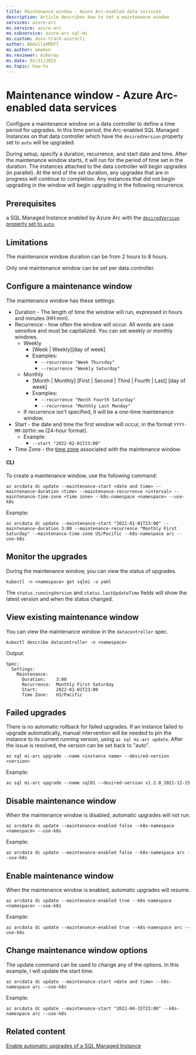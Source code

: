 ```yaml
---
title: Maintenance window - Azure Arc-enabled data services
description: Article describes how to set a maintenance window
services: azure-arc
ms.service: azure-arc
ms.subservice: azure-arc-sql-mi
ms.custom: devx-track-azurecli
author: AbdullahMSFT
ms.author: amamun
ms.reviewer: mikeray
ms.date: 03/31/2022
ms.topic: how-to
---
```


# Maintenance window - Azure Arc-enabled data services

Configure a maintenance window on a data controller to define a time period for upgrades. In this time period, the Arc-enabled SQL Managed Instances on that data controller which have the `desiredVersion` property set to `auto` will be upgraded.

During setup, specify a duration, recurrence, and start date and time. After the maintenance window starts, it will run for the period of time set in the duration. The instances attached to the data controller will begin upgrades (in parallel). At the end of the set duration, any upgrades that are in progress will continue to completion. Any instances that did not begin upgrading in the window will begin upgrading in the following recurrence.

## Prerequisites

a SQL Managed Instance enabled by Azure Arc with the [`desiredVersion` property set to `auto`](upgrade-sql-managed-instance-auto.md).

## Limitations

The maintenance window duration can be from 2 hours to 8 hours.

Only one maintenance window can be set per data controller.

## Configure a maintenance window

The maintenance window has these settings:

- Duration - The length of time the window will run, expressed in hours and minutes (HH:mm).
- Recurrence - how often the window will occur. All words are case sensitive and must be capitalized. You can set weekly or monthly windows.
    - Weekly
        - [Week | Weekly][day of week]
        - Examples:
            - `--recurrence "Week Thursday"`
            - `--recurrence "Weekly Saturday"`
	- Monthly
		- [Month | Monthly] [First | Second | Third | Fourth | Last] [day of week]
		- Examples:
			- `--recurrence "Month Fourth Saturday"`
			- `--recurrence "Monthly Last Monday"`
	- If recurrence isn't specified, it will be a one-time maintenance window.
- Start - the date and time the first window will occur, in the format `YYYY-MM-DDThh:mm` (24-hour format).
	- Example:
		- `--start "2022-02-01T23:00"`
- Time Zone - the [time zone](https://en.wikipedia.org/wiki/List_of_tz_database_time_zones) associated with the maintenance window.

#### CLI

To create a maintenance window, use the following command:

```cli
az arcdata dc update --maintenance-start <date and time> --maintenance-duration <time> --maintenance-recurrence <interval> --maintenance-time-zone <time zone> --k8s-namespace <namespace> --use-k8s
```

Example:

```cli
az arcdata dc update --maintenance-start "2022-01-01T23:00" --maintenance-duration 3:00 --maintenance-recurrence "Monthly First Saturday" --maintenance-time-zone US/Pacific --k8s-namespace arc --use-k8s
```

## Monitor the upgrades

During the maintenance window, you can view the status of upgrades.

```kubectl
kubectl -n <namespace> get sqlmi -o yaml 
```

The `status.runningVersion` and `status.lastUpdateTime` fields will show the latest version and when the status changed.

## View existing maintenance window

You can view the maintenance window in the `datacontroller` spec. 

```kubectl
kubectl describe datacontroller -n <namespace>
```

Output:

```text
Spec:  
  Settings:
    Maintenance:
      Duration:    3:00
      Recurrence:  Monthly First Saturday
      Start:       2022-01-01T23:00
      Time Zone:   US/Pacific
```

## Failed upgrades

There is no automatic rollback for failed upgrades. If an instance failed to upgrade automatically, manual intervention will be needed to pin the instance to its current running version, using `az sql mi-arc update`. After the issue is resolved, the version can be set back to "auto".

```cli
az sql mi-arc upgrade --name <instance name> --desired-version <version> 
```

Example:
```cli
az sql mi-arc upgrade --name sql01 --desired-version v1.2.0_2021-12-15
```

## Disable maintenance window

When the maintenance window is disabled, automatic upgrades will not run. 

```cli
az arcdata dc update --maintenance-enabled false --k8s-namespace <namespace> --use-k8s
```

Example:

```cli
az arcdata dc update --maintenance-enabled false --k8s-namespace arc --use-k8s
```

## Enable maintenance window

When the maintenance window is enabled, automatic upgrades will resume. 

```cli
az arcdata dc update --maintenance-enabled true --k8s-namespace <namespace> --use-k8s
```

Example:

```cli
az arcdata dc update --maintenance-enabled true --k8s-namespace arc --use-k8s
```

## Change maintenance window options 

The update command can be used to change any of the options. In this example, I will update the start time.

```cli
az arcdata dc update --maintenance-start <date and time> --k8s-namespace arc --use-k8s
```

Example:

```cli
az arcdata dc update --maintenance-start "2022-04-15T23:00" --k8s-namespace arc --use-k8s
```

## Related content

[Enable automatic upgrades of a SQL Managed Instance](upgrade-sql-managed-instance-auto.md)
